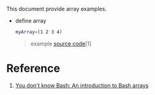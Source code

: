 This document provide array examples.


- define array

    ``` bash
    myArray=(1 2 3 4)
    ```

    > example [source code](./array.sh)[1]


# Reference

1. [You don't know Bash: An introduction to Bash arrays](https://opensource.com/article/18/5/you-dont-know-bash-intro-bash-arrays)
